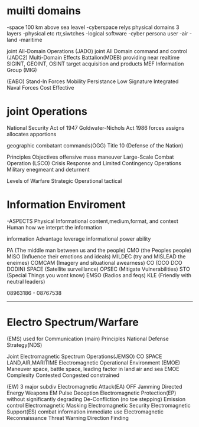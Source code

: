 
# muilti domains
-space
  100 km above sea leavel
-cyberspace
  relys physical domains 
  3 layers
    -physical
      etc rtr,siwtches
    -logical
      software
    -cyber persona
      user
-air
-land
-maritime

joint All-Domain Operations (JADO)
joint All Domain command and control (JADC2)
Multi-Domain Effects Battalion(MDEB)
  providing near realtime SIGINT, GEOINT, OSINT target acquisition and products
MEF Information Group (MIG)

(EABO)
  Stand-In Forces
  Mobility
  Persistance
  Low Signature
  Integrated Naval Forces
  Cost Effective

# joint Operations
National Security Act of 1947
Goldwater-Nichols Act 1986
forces
  assigns
  allocates
  apportions

geographic combatant commands(OGG)
Title 10 (Defense of the Nation)

Principles 
  Objectives
  offensive
  mass
  maneuver
Large-Scale Combat Operation (LSCO)
Crisis Response and Limited Contingency Operations
Military enegmeant and deturnent

Levels of Warfare
  Strategic
  Operational
  tactical

# Information Enviroment
-ASPECTS
  Physical
  Informational
    content,medium,format, and context
  Human
    how we interprt the information

  information Advantage
    leverage
  informational power 
    ability

  PA (The middle man between us and the people)
  CMO (the Peoples people)
  MISO (Influence their emotions and ideals)
  MILDEC (try and MISLEAD the eneimes)
  COMCAM (Imagery and situational awearness)
  CO (OCO DCO DODIN)
  SPACE (Satellite surveillance)
  OPSEC (Mitigate Vulnerabilities)
  STO (Special Things you wont know)
  EMSO (Radios and feqs)
  KLE (Friendly with neutral leaders)
  
08963186 - 08767538

___
# Electro Spectrum/Warfare
(EMS)
used for Communication (main)
Principles
  National Defense Strategy(NDS)

Joint Electromagnetic Spectrum Operations(JEMSO)
  CO
  SPACE
  LAND,AIR,MARITIME
Electromagnetic Operational Environment (EMOE)
  Maneuver space, battle space, 
  leading factor in land air and sea
EMOE Complexity
  Contested
  Congested
  constrained

(EW)
3 major subdiv
Electromagnetic Attack(EA)
OFF
  Jamming
  Directed Energy Weapons
  EM Pulse
  Deception
Electromagnetic Protection(EP)
  without significantly degrading
    De-Confliction (no toe stepping)
    Emission control
    Electromagnetic Masking
    Electromagnetic Security
Electromagnetic Support(ES)
  combat information
  immediate use
    Electromagnetic Reconnaissance
    Threat Warning
    Direction Finding
